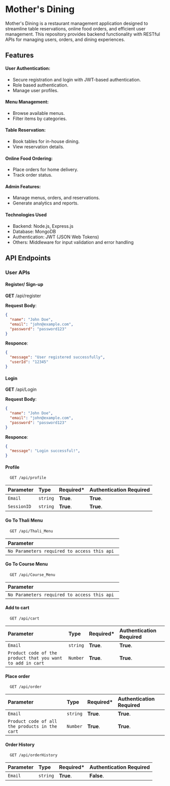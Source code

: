 
# Mother's Dining

Mother's Dining is a restaurant management application designed to streamline table reservations, online food orders, and efficient user management. This repository provides backend functionality with RESTful APIs for managing users, orders, and dining experiences.

## Features
#### User Authentication:
* Secure registration and login with JWT-based authentication.
* Role based authentication.
* Manage user profiles.

#### Menu Management:
* Browse available menus.
* Filter items by categories.

#### Table Reservation:
* Book tables for in-house dining.
* View reservation details.

#### Online Food Ordering:
* Place orders for home delivery.
* Track order status.

#### Admin Features:
* Manage menus, orders, and reservations.
* Generate analytics and reports.

#### Technologies Used
* Backend: Node.js, Express.js
* Database: MongoDB
* Authentication: JWT (JSON Web Tokens)
* Others: Middleware for input validation and error handling

## API Endpoints

### User APIs

#### Register/ Sign-up

**GET** /api/register

**Request Body**:
```json
{
  "name": "John Doe",
  "email": "john@example.com",
  "password": "password123"
}
```
**Responce**:
```json
{
  "message": "User registered successfully",
  "userId": "12345"
}
```
#### Login

  **GET** /api/Login

**Request Body**:
```json
{
  "name": "John Doe",
  "email": "john@example.com",
  "password": "password123"
}
```

**Responce**:
```json
{
  "message": "Login successful!",
}
```

#### Profile

```http
  GET /api/profile
```

| Parameter | Type     | Required* | Authentication Required |
| :-------- | :------- | :---------- | :---------- |
| `Email` | `string` | **True**. | **True**. |
| `SessionID` | `string` | **True**. | **True**. |

#### Go To Thali Menu

```http
  GET /api/Thali_Menu
```

| Parameter |
| :-------- |
| `No Parameters required to access this api ` | 

#### Go To Course Menu

```http
  GET /api/Course_Menu
```

| Parameter |
| :-------- |
| `No Parameters required to access this api ` | 

#### Add to cart

```http
  GET /api/cart
```

| Parameter | Type     | Required* | Authentication Required |
| :-------- | :------- | :---------- | :---------- |
| `Email` | `string` | **True**. | **True**. |
| `Product code of the product that you want to add in cart` | `Number` | **True**. | **True**. |

#### Place order

```http
  GET /api/order
```

| Parameter | Type     | Required* | Authentication Required |
| :-------- | :------- | :---------- | :-------------------- |
| `Email` | `string` | **True**. | **True**. |
| `Product code of all the products in the cart` | `Number` | **True**. | **True**. |

#### Order History

```http
  GET /api/orderHistory
```

| Parameter | Type     | Required* | Authentication Required |
| :-------- | :------- | :---------- | :---------- |
| `Email` | `string` | **True**. | **False**. |


